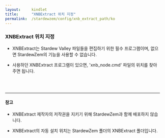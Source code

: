 ```yaml
---
layout:     kindlet
title:      "XNBExtract 위치 지정"
permalink:  /stardewzem/config/xnb_extract_path/ko
---
```


### **XNBExtract 위치 지정**

* XNBExtract는 Stardew Valley 파일들을 편집하기 위한 필수 프로그램이며, 없으면 StardewZem의 기능을 사용할 수 없습니다.

* 사용하던 XNBExtract 프로그램이 있으면, 'xnb_node.cmd' 파일의 위치를 찾아주면 됩니다.

<br/>
<br/>

---
#### **참고**

* XNBExtract 제작자의 저작권을 지키기 위해 StardewZem과 함께 배포하지 않습니다.

* XNBExtract의 자동 설치 위치는 StardewZem 폴더의 XNBExtract 폴더입니다.

<br/>
<br/>
